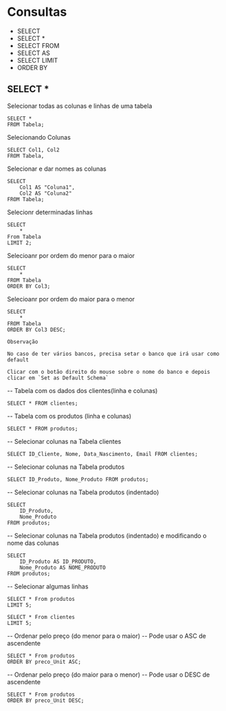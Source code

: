 # Consultas

- SELECT
- SELECT *
- SELECT FROM
- SELECT AS
- SELECT LIMIT
- ORDER BY

## SELECT *

Selecionar todas as colunas e linhas de uma tabela

    SELECT *
    FROM Tabela;

Selecionando Colunas

    SELECT Col1, Col2
    FROM Tabela,

Selecionar e dar nomes as colunas

    SELECT 
        Col1 AS "Coluna1",
        Col2 AS "Coluna2"
    FROM Tabela;

Selecionr determinadas linhas

    SELECT
        *
    From Tabela
    LIMIT 2;

Selecioanr por ordem do menor para o maior

    SELECT
        *
    FROM Tabela
    ORDER BY Col3;

Selecioanr por ordem do maior para o menor

    SELECT
        *
    FROM Tabela
    ORDER BY Col3 DESC;

    Observação

    No caso de ter vários bancos, precisa setar o banco que irá usar como default

    Clicar com o botão direito do mouse sobre o nome do banco e depois clicar em `Set as Default Schema`



-- Tabela com os dados dos clientes(linha e colunas)
    
    SELECT * FROM clientes;

-- Tabela com os produtos (linha e colunas)

    SELECT * FROM produtos;

-- Selecionar colunas na Tabela clientes
    
    SELECT ID_Cliente, Nome, Data_Nascimento, Email FROM clientes;

-- Selecionar colunas na Tabela produtos
    
    SELECT ID_Produto, Nome_Produto FROM produtos;

-- Selecionar colunas na Tabela produtos (indentado)

    SELECT 
        ID_Produto, 
        Nome_Produto 
    FROM produtos;

-- Selecionar colunas na Tabela produtos (indentado) e modificando o nome das colunas

    SELECT 
        ID_Produto AS ID_PRODUTO, 
        Nome_Produto AS NOME_PRODUTO
    FROM produtos;

-- Selecionar algumas linhas
    
    SELECT * From produtos
    LIMIT 5;

    SELECT * From clientes
    LIMIT 5;

-- Ordenar pelo preço (do menor para o maior)
-- Pode usar o ASC de ascendente
    
    SELECT * From produtos
    ORDER BY preco_Unit ASC;

-- Ordenar pelo preço (do maior para o menor)
-- Pode usar o DESC de ascendente
    
    SELECT * From produtos
    ORDER BY preco_Unit DESC;

